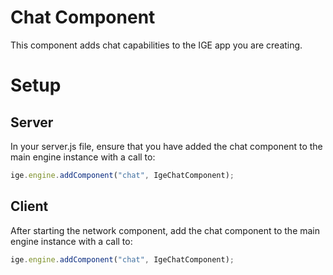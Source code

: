 # Chat Component

This component adds chat capabilities to the IGE app you are creating.

# Setup

## Server

In your server.js file, ensure that you have added the chat component to the main engine instance with a call to:

```js
ige.engine.addComponent("chat", IgeChatComponent);
```

## Client

After starting the network component, add the chat component to the main engine instance with a call to:

```js
ige.engine.addComponent("chat", IgeChatComponent);
```
